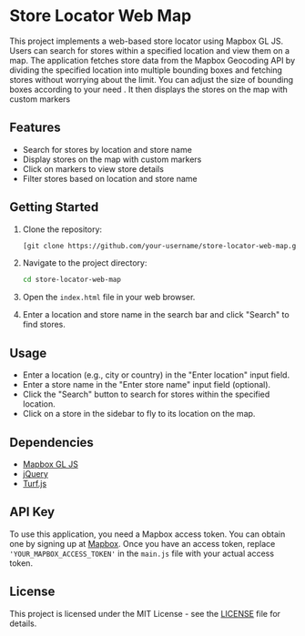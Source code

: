 # Store Locator Web Map

This project implements a web-based store locator using Mapbox GL JS. Users can search for stores within a specified location and view them on a map. The application fetches store data from the Mapbox Geocoding API by dividing the specified location into multiple bounding boxes and fetching stores without worrying about the limit. You can adjust the size of bounding boxes according to your need . It then displays the stores on the map with custom markers

## Features

- Search for stores by location and store name
- Display stores on the map with custom markers
- Click on markers to view store details
- Filter stores based on location and store name

## Getting Started

1. Clone the repository:

    ```bash
    [git clone https://github.com/your-username/store-locator-web-map.git](https://github.com/ammar450/MapBox-Store-Locator.git)
    ```

2. Navigate to the project directory:

    ```bash
    cd store-locator-web-map
    ```

3. Open the `index.html` file in your web browser.

4. Enter a location and store name in the search bar and click "Search" to find stores.

## Usage

- Enter a location (e.g., city or country) in the "Enter location" input field.
- Enter a store name in the "Enter store name" input field (optional).
- Click the "Search" button to search for stores within the specified location.
- Click on a store in the sidebar to fly to its location on the map.

## Dependencies

- [Mapbox GL JS](https://docs.mapbox.com/mapbox-gl-js/api/)
- [jQuery](https://jquery.com/)
- [Turf.js](https://turfjs.org/)

## API Key

To use this application, you need a Mapbox access token. You can obtain one by signing up at [Mapbox](https://www.mapbox.com/). Once you have an access token, replace `'YOUR_MAPBOX_ACCESS_TOKEN'` in the `main.js` file with your actual access token.

## License

This project is licensed under the MIT License - see the [LICENSE](LICENSE) file for details.
